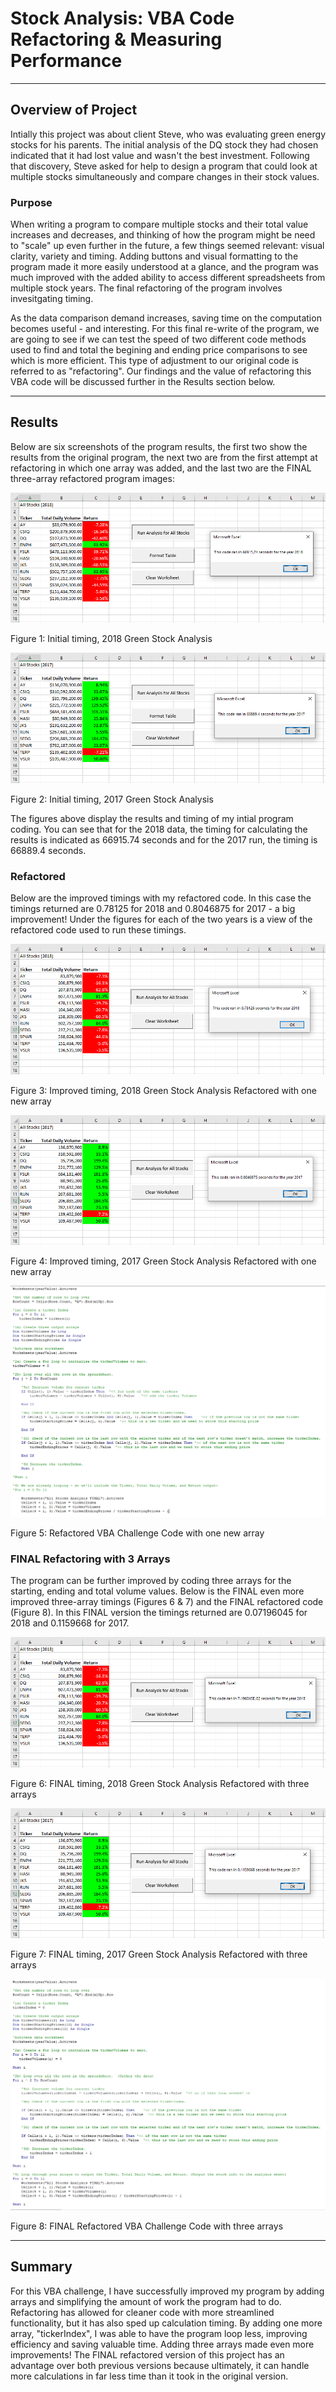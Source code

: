 <!--                                                                                           Michelle Werner (4/17/2022)-->
# Stock Analysis: VBA Code Refactoring & Measuring Performance 
---

## Overview of Project

Intially this project was about client Steve, who was evaluating green energy stocks for his parents. The initial analysis of the DQ stock they had chosen indicated that it had lost value and wasn't the best investment. Following that discovery, Steve asked for help to design a program that could look at multiple stocks simultaneously and compare changes in their stock values. 

<!--![Steve's Stock](resources/SteveStockAnalysis.png)

Pictured: Steve's Stock Analysis -->

### Purpose

When writing a program to compare multiple stocks and their total value increases and decreases, and thinking of how the program might be need to "scale" up even further in the future, a few things seemed relevant: visual clarity, variety and timing. Adding buttons and visual formatting to the program made it more easily understood at a glance, and the program was much improved with the added ability to access different spreadsheets from multiple stock years. The final refactoring of the program involves invesitgating timing.

As the data comparison demand increases, saving time on the computation becomes useful - and interesting. For this final re-write of the program, we are going to see if we can test the speed of two different code methods used to find  and total the begining and ending price comparisons to see which is more efficient. This type of adjustment to our original code is referred to as "refactoring". Our findings and the value of refactoring this VBA code will be discussed further in the Results section below.

<!-- For more on refactoring visit: https://www.bmc.com/blogs/code-refactoring-explained/ -->
---
## Results

Below are six screenshots of the program results, the first two show the results from the original program, the next two are from the first attempt at refactoring in which one array was added, and the last two are the FINAL three-array refactored program images:


![Initial timing, 2018 data](resources/M2_stockanalysis_2018.png)

Figure 1: Initial timing, 2018 Green Stock Analysis 

![Initial timing, 2017 data](resources/M2_stockanalysis_2017.png)

Figure 2: Initial timing, 2017 Green Stock Analysis 

The figures above display the results and timing of my intial program coding. You can see that for the 2018 data, the timing for calculating the results is indicated as 66915.74 seconds and for the 2017 run, the timing is 66889.4 seconds.

### Refactored

Below are the improved timings with my refactored code. In this case the timings returned are 0.78125 for 2018 and 0.8046875 for 2017 - a big improvement! Under the figures for each of the two years is a view of the refactored code used to run these timings.

![One array timing, 2018 data](resources/VBA_Challenge_2018_refactor1.png)

Figure 3: Improved timing, 2018 Green Stock Analysis Refactored with one new array

![One array timing, 2017 data](resources/VBA_Challenge_2017_refactor1.png)

Figure 4: Improved timing, 2017 Green Stock Analysis Refactored with one new array


![Refactored VBA code](resources/code_refactor1.png)

Figure 5: Refactored VBA Challenge Code with one new array


### FINAL Refactoring with 3 Arrays
The program can be further improved by coding three arrays for the starting, ending and total volume values. Below is the FINAL even more improved three-array timings (Figures 6 & 7) and the FINAL refactored code (Figure 8). In this FINAL version the timings returned are 0.07196045 for 2018 and 0.1159668 for 2017.

![FINAL three array timing, 2018 data](resources/VBA_Challenge_2018_FINAL.png)

Figure 6: FINAL timing, 2018 Green Stock Analysis Refactored with three arrays

![One array timing, 2017 data](resources/VBA_Challenge_2017_FINAL.png)

Figure 7: FINAL timing, 2017 Green Stock Analysis Refactored with three arrays

![FINAL Refactored VBA code with three arrays](resources/code_FINAL.png)

Figure 8: FINAL Refactored VBA Challenge Code with three arrays

---
## Summary
<!--In general, refactoring code is the practice of cleaning up code. A programmer may write a program with code that is loaded with redundancy ("dirty" code) because it is more simple to test and debug or because of time constraints, but cleaner, more succinct code is highly valued - especially by anyone who may need to edit it in the future. It is always a "best practice" to consider refactoring; the cleaner the code, the easier it is to maintain and to add future features to. 

  "The act of refactoring – changing tiny pieces of code with no front-end purpose – may seem unimportant when compared to higher priority tasks. But the cumulative effect from such changes is significant and can lead to a better-functioning team and approach to programming."  (BMC blogs,  Stephen Watts &Chrissy Kidd, 2018, https://www.bmc.com/blogs/code-refactoring-explained/)-->

For this VBA challenge, I have successfully improved my program by adding arrays and simplifying the amount of work the program had to do. Refactoring has allowed for cleaner code with more streamlined functionality, but it has also sped up calculation timing. By adding one more array, "tickerIndex", I was able to have the program loop less, improving efficiency and saving valuable time. Adding three arrays made even more improvements! The FINAL refactored version of this project has an advantage over both previous versions because ultimately, it can handle more calculations in far less time than it took in the original version.

<!--One thing to note though, while the refactored code in our program is definitely faster, the timings that were returned seem a bit off (as the difference between versions was mere seconds and not minutes and/or hours as the timings seem to indicate). Figuring that out could be our next challenge.-->
